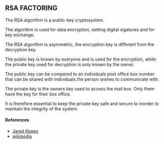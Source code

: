 ## RSA FACTORING

The RSA algorithm is a public-key cryptosystem.

The algorithm is used for data encryption, setting digital sigatures and for key exchange.

The RSA algorithm is asymmetric, the encryption key is different from the decryption key.

The public key is known by everyone and is used for the encryption, while the private key used for decryption is only known by the owner.

The public key can be compared to an individuals post office box number that can be shared with individuals the person wishes to communicate with.

The private key is the owners key used to access the mail box. Only them have the key for their box office.

It is therefore essential to keep the private key safe and secure to inorder to maintain the integrity of the system.



#### References

* <a href="https://jaredatandi.hashnode.dev/rsa-factoring" target="_blank">Jared Keago</a>
* <a href="https://en.wikipedia.org/wiki/RSA_(cryptosystem%29)" target="_blank"> wikipedia</a>
